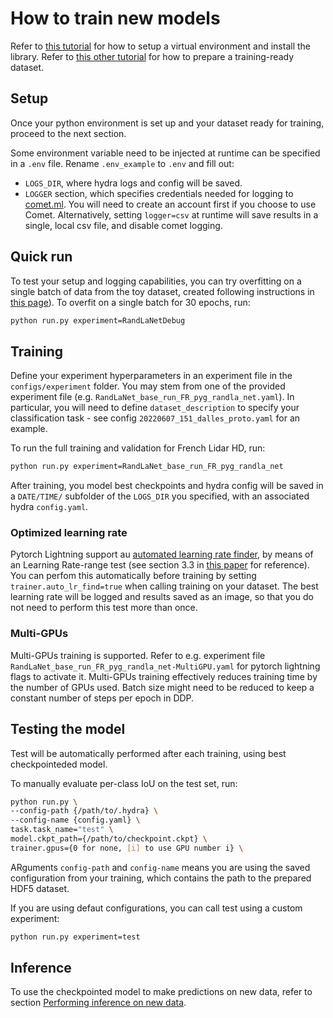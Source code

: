 # How to train new models

Refer to [this tutorial](../tutorials/setup_install.md) for how to setup a virtual environment and install the library.
Refer to [this other tutorial](../tutorials/prepare_dataset.md) for how to prepare a training-ready dataset.

## Setup

Once your python environment is set up and your dataset ready for training, proceed to the next section.

Some environment variable need to be injected at runtime can be specified in a `.env` file. Rename `.env_example` to `.env` and fill out: 
- `LOGS_DIR`, where hydra logs and config will be saved.
- `LOGGER` section, which specifies credentials needed for logging to [comet.ml](https://www.comet.ml/). You will need to create an account first if you choose to use Comet. Alternatively, setting `logger=csv` at runtime will save results in a single, local csv file, and disable comet logging.

## Quick run

To test your setup and logging capabilities, you can try overfitting on a single batch of data from the toy dataset, created following instructions in [this page](../tutorials/prepare_dataset.md)).
To overfit on a single batch for 30 epochs, run:

```bash
python run.py experiment=RandLaNetDebug
```

## Training

Define your experiment hyperparameters in an experiment file in the `configs/experiment` folder. You may stem from one of the provided experiment file (e.g. `RandLaNet_base_run_FR_pyg_randla_net.yaml`). In particular, you will need to define `dataset_description` to specify your classification task - see config `20220607_151_dalles_proto.yaml` for an example.


To run the full training and validation for French Lidar HD, run:

```bash
python run.py experiment=RandLaNet_base_run_FR_pyg_randla_net
```

After training, you model best checkpoints and hydra config will be saved in a `DATE/TIME/` subfolder of the `LOGS_DIR` you specified, with an associated hydra `config.yaml`.

### Optimized learning rate

Pytorch Lightning support au [automated learning rate finder](https://pytorch-lightning.readthedocs.io/en/stable/common/trainer.html#auto-lr-find), by means of an Learning Rate-range test (see section 3.3 in [this paper](https://arxiv.org/pdf/1506.01186.pdf) for reference). 
You can perfom this automatically before training by setting `trainer.auto_lr_find=true` when calling training on your dataset. The best learning rate will be logged and results saved as an image, so that you do not need to perform this test more than once.

### Multi-GPUs

Multi-GPUs training is supported. Refer to e.g. experiment file `RandLaNet_base_run_FR_pyg_randla_net-MultiGPU.yaml` for pytorch lightning flags to activate it. 
Multi-GPUs training effectively reduces training time by the number of GPUs used. Batch size might need to be reduced to keep a constant number of steps per epoch in DDP.

## Testing the model

Test will be automatically performed after each training, using best checkpointeded model.

To manually evaluate per-class IoU on the test set, run:

```bash
python run.py \
--config-path {/path/to/.hydra} \
--config-name {config.yaml} \
task.task_name="test" \
model.ckpt_path={/path/to/checkpoint.ckpt} \
trainer.gpus={0 for none, [i] to use GPU number i} \
```
ARguments `config-path` and `config-name` means you are using the saved configuration from your training, which contains the path to the prepared HDF5 dataset. 

If you are using defaut configurations, you can call test using a custom experiment:

```bash
python run.py experiment=test
```

## Inference

To use the checkpointed model to make predictions on new data, refer to section [Performing inference on new data](../tutorials/make_predictions.md).